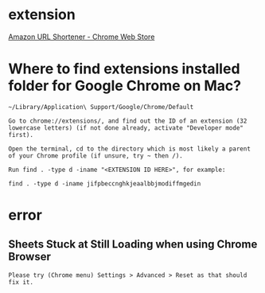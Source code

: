 # extension

[Amazon URL Shortener - Chrome Web Store](https://chrome.google.com/webstore/detail/amazon-url-shortener/bonkcfmjkpdnieejahndognlbogaikdg)


# Where to find extensions installed folder for Google Chrome on Mac?

```
~/Library/Application\ Support/Google/Chrome/Default

Go to chrome://extensions/, and find out the ID of an extension (32 lowercase letters) (if not done already, activate "Developer mode" first).

Open the terminal, cd to the directory which is most likely a parent of your Chrome profile (if unsure, try ~ then /).

Run find . -type d -iname "<EXTENSION ID HERE>", for example:

find . -type d -iname jifpbeccnghkjeaalbbjmodiffmgedin
```


# error

## Sheets Stuck at Still Loading when using Chrome Browser

```
Please try (Chrome menu) Settings > Advanced > Reset as that should fix it.
```

